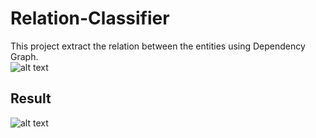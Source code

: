 # Relation-Classifier
This project extract the relation between the entities using Dependency Graph.  
![alt text](http://url/to/img.png)
## Result
![alt text](http://url/to/img.png)
